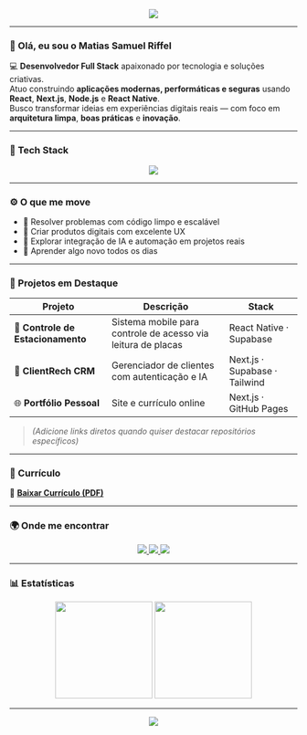 <!-- Banner -->
<p align="center">
  <img src="https://capsule-render.vercel.app/api?type=waving&color=0:2C5364,100:203A43&height=200&section=header&text=Matias%20Samuel%20Riffel&fontSize=36&fontColor=ffffff&fontAlignY=35" />
</p>

---

### 👋 Olá, eu sou o Matias Samuel Riffel

💻 **Desenvolvedor Full Stack** apaixonado por tecnologia e soluções criativas.  
Atuo construindo **aplicações modernas, performáticas e seguras** usando **React**, **Next.js**, **Node.js** e **React Native**.  
Busco transformar ideias em experiências digitais reais — com foco em **arquitetura limpa**, **boas práticas** e **inovação**.

---

### 🧰 Tech Stack

<p align="center">
  <img src="https://skillicons.dev/icons?i=html,css,js,ts,react,nextjs,nodejs,postgres,git,github,figma,vscode,supabase,tailwind" />
</p>

---

### ⚙️ O que me move

- 🧠 Resolver problemas com código limpo e escalável  
- 🚀 Criar produtos digitais com excelente UX  
- 🤖 Explorar integração de IA e automação em projetos reais  
- 🌱 Aprender algo novo todos os dias  

---

### 🌟 Projetos em Destaque

| Projeto | Descrição | Stack |
|----------|------------|--------|
| 🚗 **Controle de Estacionamento** | Sistema mobile para controle de acesso via leitura de placas | React Native · Supabase |
| 💼 **ClientRech CRM** | Gerenciador de clientes com autenticação e IA | Next.js · Supabase · Tailwind |
| 🌐 **Portfólio Pessoal** | Site e currículo online | Next.js · GitHub Pages |

> *(Adicione links diretos quando quiser destacar repositórios específicos)*

---

### 🧾 Currículo

📄 [**Baixar Currículo (PDF)**](https://github.com/msriffel/msriffel/raw/main/Curriculo_MatiasRiffel.pdf)


---

### 🌍 Onde me encontrar

<p align="center">
  <a href="https://linkedin.com/in/matiasriffel" target="_blank">
    <img src="https://img.shields.io/badge/LinkedIn-0A66C2?style=for-the-badge&logo=linkedin&logoColor=white"/>
  </a>
  <a href="mailto:matiasriffel.dev@gmail.com">
    <img src="https://img.shields.io/badge/Email-FF5722?style=for-the-badge&logo=gmail&logoColor=white"/>
  </a>
  <a href="https://github.com/msriffel" target="_blank">
    <img src="https://img.shields.io/badge/GitHub-181717?style=for-the-badge&logo=github&logoColor=white"/>
  </a>
</p>

---

### 📊 Estatísticas

<p align="center">
  <img height="170" src="https://github-readme-stats.vercel.app/api?username=msriffel&show_icons=true&theme=tokyonight&hide_border=true&count_private=true" />
  <img height="170" src="https://github-readme-stats.vercel.app/api/top-langs/?username=msriffel&layout=compact&theme=tokyonight&hide_border=true" />
</p>

---

<p align="center">
  <img src="https://capsule-render.vercel.app/api?type=waving&color=0:203A43,100:2C5364&height=120&section=footer" />
</p>
